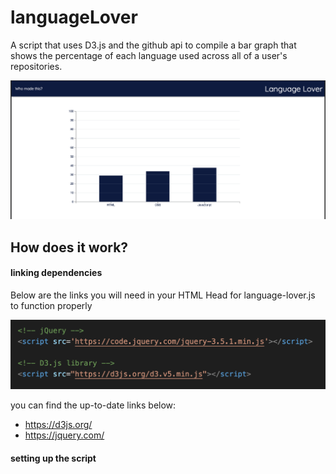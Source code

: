 # languageLover
A script that uses D3.js and the github api to compile a bar graph that shows the percentage of each language used across all of a user's repositories.



![Title Photo](readme-files/title.png)

## How does it work?

#### linking dependencies

Below are the links you will need in your HTML Head for language-lover.js to function properly

![HTML Head](readme-files/headLinks.png)

you can find the up-to-date links below:
* https://d3js.org/
* https://jquery.com/

#### setting up the script 


